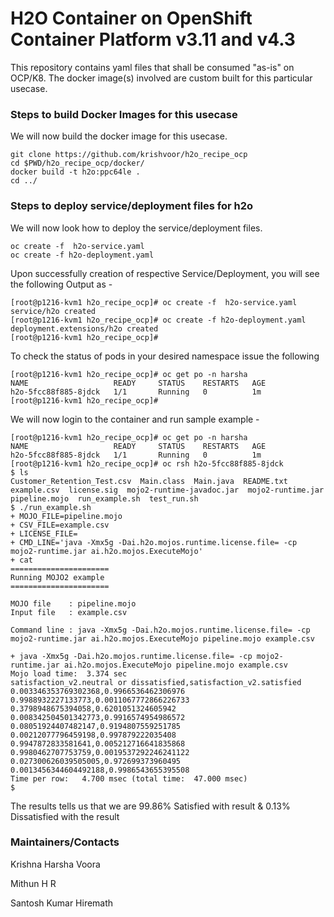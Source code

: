 # H2O Container on OpenShift Container Platform v3.11 and v4.3

This repository contains yaml files that shall be consumed "as-is" on OCP/K8.
The docker image(s) involved are custom built for this particular usecase.

### Steps to build Docker Images for this usecase

We will now build the docker image for this usecase.

```
git clone https://github.com/krishvoor/h2o_recipe_ocp
cd $PWD/h2o_recipe_ocp/docker/
docker build -t h2o:ppc64le .
cd ../
```

### Steps to deploy service/deployment files for h2o

We will now look how to deploy the service/deployment files.

```
oc create -f  h2o-service.yaml
oc create -f h2o-deployment.yaml
```

Upon successfully creation of respective Service/Deployment, you will see the following Output as -

```
[root@p1216-kvm1 h2o_recipe_ocp]# oc create -f  h2o-service.yaml
service/h2o created
[root@p1216-kvm1 h2o_recipe_ocp]# oc create -f h2o-deployment.yaml 
deployment.extensions/h2o created
[root@p1216-kvm1 h2o_recipe_ocp]#
```

To check the status of pods in your desired namespace issue the following
```
[root@p1216-kvm1 h2o_recipe_ocp]# oc get po -n harsha
NAME                   READY     STATUS    RESTARTS   AGE
h2o-5fcc88f885-8jdck   1/1       Running   0          1m
[root@p1216-kvm1 h2o_recipe_ocp]# 
```

We will now login to the container and run sample example -

```
[root@p1216-kvm1 h2o_recipe_ocp]# oc get po -n harsha
NAME                   READY     STATUS    RESTARTS   AGE
h2o-5fcc88f885-8jdck   1/1       Running   0          1m
[root@p1216-kvm1 h2o_recipe_ocp]# oc rsh h2o-5fcc88f885-8jdck
$ ls   	
Customer_Retention_Test.csv  Main.class  Main.java  README.txt	example.csv  license.sig  mojo2-runtime-javadoc.jar  mojo2-runtime.jar	pipeline.mojo  run_example.sh  test_run.sh
$ ./run_example.sh
+ MOJO_FILE=pipeline.mojo
+ CSV_FILE=example.csv
+ LICENSE_FILE=
+ CMD_LINE='java -Xmx5g -Dai.h2o.mojos.runtime.license.file= -cp mojo2-runtime.jar ai.h2o.mojos.ExecuteMojo'
+ cat
======================
Running MOJO2 example
======================

MOJO file    : pipeline.mojo
Input file   : example.csv

Command line : java -Xmx5g -Dai.h2o.mojos.runtime.license.file= -cp mojo2-runtime.jar ai.h2o.mojos.ExecuteMojo pipeline.mojo example.csv

+ java -Xmx5g -Dai.h2o.mojos.runtime.license.file= -cp mojo2-runtime.jar ai.h2o.mojos.ExecuteMojo pipeline.mojo example.csv
Mojo load time:  3.374 sec
satisfaction_v2.neutral or dissatisfied,satisfaction_v2.satisfied
0.003346353769302368,0.9966536462306976
0.9988932227133773,0.0011067772866226733
0.3798948675394058,0.6201051324605942
0.008342504501342773,0.9916574954986572
0.08051924407482147,0.9194807559251785
0.00212077796459198,0.997879222035408
0.9947872833581641,0.005212716641835868
0.9980462707753759,0.0019537292246241122
0.027300626039505005,0.972699373960495
0.0013456344604492188,0.9986543655395508
Time per row:   4.700 msec (total time:  47.000 msec)
$ 

```

The results tells us that we are 99.86% Satisfied with result & 0.13% Dissatisfied with the result

### Maintainers/Contacts 

Krishna Harsha Voora

Mithun H R

Santosh Kumar Hiremath
